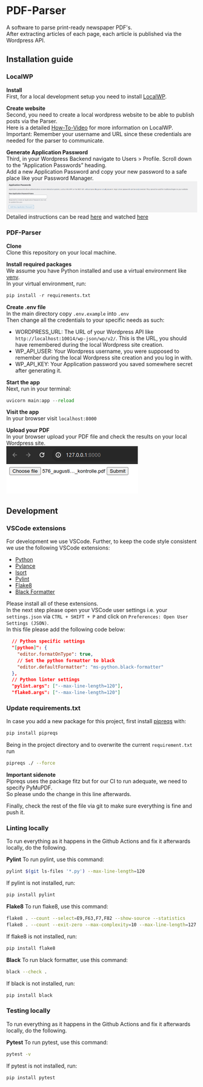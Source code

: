 # PDF-Parser

A software to parse print-ready newspaper PDF's. \
After extracting articles of each page, each article is published via the Wordpress API.

## Installation guide

### LocalWP

**Install**\
First, for a local development setup you need to install [LocalWP](https://localwp.com/help-docs/getting-started/installing-local/).

**Create website**\
Second, you need to create a local wordpress website to be able to publish posts via the Parser.\
Here is a detailed [How-To-Video](https://www.youtube.com/watch?v=KXQFpUnCgrE) for more information on LocalWP.\
Important: Remember your username and URL since these credentials are needed for the parser to communicate.

**Generate Application Password**\
Third, in your Wordpress Backend navigate to Users > Profile. Scroll down to the “Application Passwords” heading.\
Add a new Application Password and copy your new password to a safe place like your Password Manager.\
![Screenshot](docs/wordpress-application-passwords.png)
Detailed instructions can be read [here](https://www.paidmembershipspro.com/create-application-password-wordpress/) and watched [here](https://www.youtube.com/watch?v=bsz6hb1EUMY)

### PDF-Parser

**Clone**\
Clone this repository on your local machine.

**Install required packages**\
We assume you have Python installed and use a virtual environment like [venv](https://www.freecodecamp.org/news/virtualenv-with-virtualenvwrapper-on-ubuntu-18-04/).\
In your virtual environment, run:

```python
pip install -r requirements.txt
```

**Create .env file**\
In the main directory copy `.env.example` into `.env`\
Then change all the credentials to your specific needs as such:

- WORDPRESS_URL: The URL of your Wordpress API like `http://localhost:10014/wp-json/wp/v2/`. This is the URL, you should have remembered during the local Wordpress site creation.
- WP_API_USER: Your Wordpress username, you were supposed to remember during the local Wordpress site creation and you log in with.
- WP_API_KEY: Your Application password you saved somewhere secret after generating it.

**Start the app**\
Next, run in your terminal:

```python
uvicorn main:app --reload
```

**Visit the app**\
In your browser visit `localhost:8000`

**Upload your PDF**\
In your browser upload your PDF file and check the results on your local Wordpress site.\
![GUI of PDF-Parser](docs/pdf-parser-gui.png)

## Development

### VSCode extensions

For development we use VSCode. Further, to keep the code style consistent we use the following VSCode extensions:

- [Python](https://marketplace.visualstudio.com/items?itemName=ms-python.python)
- [Pylance](https://marketplace.visualstudio.com/items?itemName=ms-python.vscode-pylance)
- [Isort](https://marketplace.visualstudio.com/items?itemName=ms-python.isort)
- [Pylint](https://marketplace.visualstudio.com/items?itemName=ms-python.pylint)
- [Flake8](https://marketplace.visualstudio.com/items?itemName=ms-python.flake8)
- [Black Formatter](https://marketplace.visualstudio.com/items?itemName=ms-python.black-formatter)

Please install all of these extensions.\
In the next step please open your VSCode user settings i.e. your `settings.json` via `CTRL + SHIFT + P` and click on `Preferences: Open User Settings (JSON)`.\
In this file please add the following code below:

```json
  // Python specific settings
  "[python]": {
    "editor.formatOnType": true,
    // Set the python formatter to black
    "editor.defaultFormatter": "ms-python.black-formatter"
  },
  // Python linter settings
  "pylint.args": ["--max-line-length=120"],
  "flake8.args": ["--max-line-length=120"]
```

### Update requirements.txt

In case you add a new package for this project, first install [pipreqs](https://github.com/bndr/pipreqs) with:

```python
pip install pipreqs
```

Being in the project directory and to overwrite the current `requirement.txt` run

```bash
pipreqs ./ --force
```

**Important sidenote**\
Pipreqs uses the package fitz but for our CI to run adequate, we need to specify PyMuPDF.\
So please undo the change in this line afterwards.

Finally, check the rest of the file via git to make sure everything is fine and push it.

### Linting locally

To run everything as it happens in the Github Actions and fix it afterwards locally, do the following.

**Pylint**
To run pylint, use this command:

```bash
pylint $(git ls-files '*.py') --max-line-length=120
```

If pylint is not installed, run:
```bash
pip install pylint
```

**Flake8**
To run flake8, use this command:
```bash
flake8 . --count --select=E9,F63,F7,F82 --show-source --statistics
flake8 . --count --exit-zero --max-complexity=10 --max-line-length=127 --statistics
```

If flake8 is not installed, run:
```bash
pip install flake8
```

**Black**
To run black formatter, use this command:
```bash
black --check .
```

If black is not installed, run:
```bash
pip install black
```

### Testing locally

To run everything as it happens in the Github Actions and fix it afterwards locally, do the following.

**Pytest**
To run pytest, use this command:

```bash
pytest -v
```

If pytest is not installed, run:
```bash
pip install pytest
```
